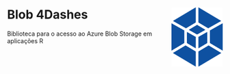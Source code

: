 # Blob 4Dashes <img src="icon/logo-4i.svg" align="right" width=120 height=139 alt="Blob 4Dashes"/>

Biblioteca para o acesso ao Azure Blob Storage em aplicações R
